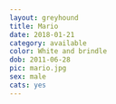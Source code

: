 ```yaml
---
layout: greyhound
title: Mario
date: 2018-01-21
category: available
color: White and brindle
dob: 2011-06-28
pic: mario.jpg
sex: male
cats: yes
---
```

